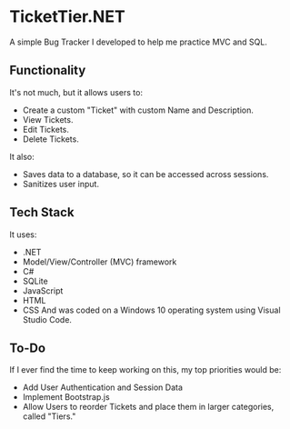 # TicketTier.NET
A simple Bug Tracker I developed to help me practice MVC and SQL.

## Functionality
It's not much, but it allows users to:
- Create a custom "Ticket" with custom Name and Description.
- View Tickets.
- Edit Tickets.
- Delete Tickets.

It also:
- Saves data to a database, so it can be accessed across sessions.
- Sanitizes user input.

## Tech Stack
It uses:
- .NET
- Model/View/Controller (MVC) framework
- C#
- SQLite
- JavaScript
- HTML
- CSS
And was coded on a Windows 10 operating system using Visual Studio Code.

## To-Do
If I ever find the time to keep working on this, my top priorities would be:
- Add User Authentication and Session Data
- Implement Bootstrap.js
- Allow Users to reorder Tickets and place them in larger categories, called "Tiers."
